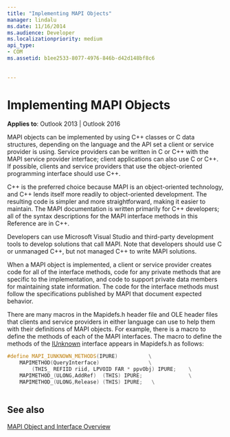 ```yaml
---
title: "Implementing MAPI Objects"
manager: lindalu
ms.date: 11/16/2014
ms.audience: Developer
ms.localizationpriority: medium
api_type:
- COM
ms.assetid: b1ee2533-8077-4976-846b-d42d148bf8c6
 
 
---
```


# Implementing MAPI Objects

  
  
**Applies to**: Outlook 2013 | Outlook 2016 
  
MAPI objects can be implemented by using C++ classes or C data structures, depending on the language and the API set a client or service provider is using. Service providers can be written in C or C++ with the MAPI service provider interface; client applications can also use C or C++. If possible, clients and service providers that use the object-oriented programming interface should use C++. 
  
C++ is the preferred choice because MAPI is an object-oriented technology, and C++ lends itself more readily to object-oriented development. The resulting code is simpler and more straightforward, making it easier to maintain. The MAPI documentation is written primarily for C++ developers; all of the syntax descriptions for the MAPI interface methods in this Reference are in C++.
  
Developers can use Microsoft Visual Studio and third-party development tools to develop solutions that call MAPI. Note that developers should use C or unmanaged C++, but not managed C++ to write MAPI solutions.
  
When a MAPI object is implemented, a client or service provider creates code for all of the interface methods, code for any private methods that are specific to the implementation, and code to support private data members for maintaining state information. The code for the interface methods must follow the specifications published by MAPI that document expected behavior. 
  
There are many macros in the Mapidefs.h header file and OLE header files that clients and service providers in either language can use to help them with their definitions of MAPI objects. For example, there is a macro to define the methods of each of the MAPI interfaces. The macro to define the methods of the [IUnknown](https://msdn.microsoft.com/library/ms680509%28v=VS.85%29.aspx) interface appears in Mapidefs.h as follows: 
  
```cpp
#define MAPI_IUNKNOWN_METHODS(IPURE)          \
    MAPIMETHOD(QueryInterface)                \
        (THIS_ REFIID riid, LPVOID FAR * ppvObj) IPURE;    \
    MAPIMETHOD_(ULONG,AddRef)  (THIS) IPURE;               \
    MAPIMETHOD_(ULONG,Release) (THIS) IPURE;   \
 
```

## See also



[MAPI Object and Interface Overview](mapi-object-and-interface-overview.md)

